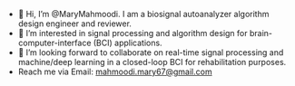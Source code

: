 - 👋 Hi, I’m @MaryMahmoodi. I am a biosignal autoanalyzer algorithm design engineer and reviewer.
- 👀 I’m interested in signal processing and algorithm design for brain-computer-interface (BCI) applications.
- 💞️ I’m looking forward to collaborate on real-time signal processing and machine/deep learning in a closed-loop BCI for rehabilitation purposes. 
-   Reach me via Email: mahmoodi.mary67@gmail.com
